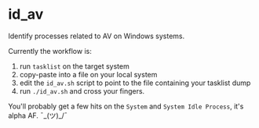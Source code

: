 # id_av
Identify processes related to AV on Windows systems.

Currently the workflow is:
1. run `tasklist` on the target system
1. copy-paste into a file on your local system
1. edit the `id_av.sh` script to point to the file containing your tasklist dump
1. run `./id_av.sh` and cross your fingers.

You'll probably get a few hits on the `System` and `System Idle Process`, it's alpha AF. ¯\_(ツ)_/¯
